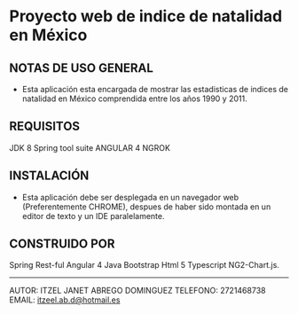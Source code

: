 # Proyecto web de indice de natalidad en México

NOTAS DE USO GENERAL
----------------------------
- Esta aplicación esta encargada de mostrar las estadisticas de indices
de natalidad en México comprendida entre los años 1990 y 2011.

REQUISITOS
----------------------------
JDK 8
Spring tool suite
ANGULAR 4
NGROK

INSTALACIÓN
----------------------------
- Esta aplicación debe ser desplegada en un navegador web 
(Preferentemente CHROME), despues de haber sido montada en un 
editor de texto y un IDE paralelamente.

CONSTRUIDO POR
----------------------------
Spring Rest-ful
Angular 4
Java
Bootstrap 
Html 5 
Typescript 
NG2-Chart.js.

----------------------------
AUTOR: ITZEL JANET ABREGO DOMINGUEZ
TELEFONO: 2721468738
EMAIL: itzeel.ab.d@hotmail.es
